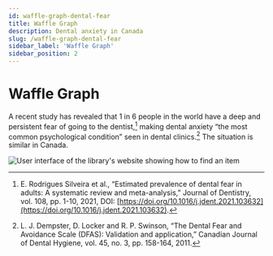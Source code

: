 ```yaml
---
id: waffle-graph-dental-fear
title: Waffle Graph
description: Dental anxiety in Canada
slug: /waffle-graph-dental-fear
sidebar_label: 'Waffle Graph'
sidebar_position: 2
---
```


# Waffle Graph

A recent study has revealed that 1 in 6 people in the world have a deep and persistent fear of going to the dentist,[^1] making dental anxiety “the most common psychological condition” seen in dental clinics.[^2] The situation is similar in Canada.

![User interface of the library's website showing how to find an item](@site/static/portfolio/waffle-graph/waffle-graph.gif)

[^1]: E. Rodrigues Silveira et al., “Estimated prevalence of dental fear in adults: A systematic review and meta-analysis,” Journal of Dentistry, vol. 108, pp. 1-10, 2021, DOI: [https://doi.org/10.1016/j.jdent.2021.103632](https://doi.org/10.1016/j.jdent.2021.103632).
[^2]: L. J. Dempster, D. Locker and R. P. Swinson, “The Dental Fear and Avoidance Scale (DFAS): Validation and application,” Canadian Journal of Dental Hygiene, vol. 45, no. 3, pp. 158-164, 2011.